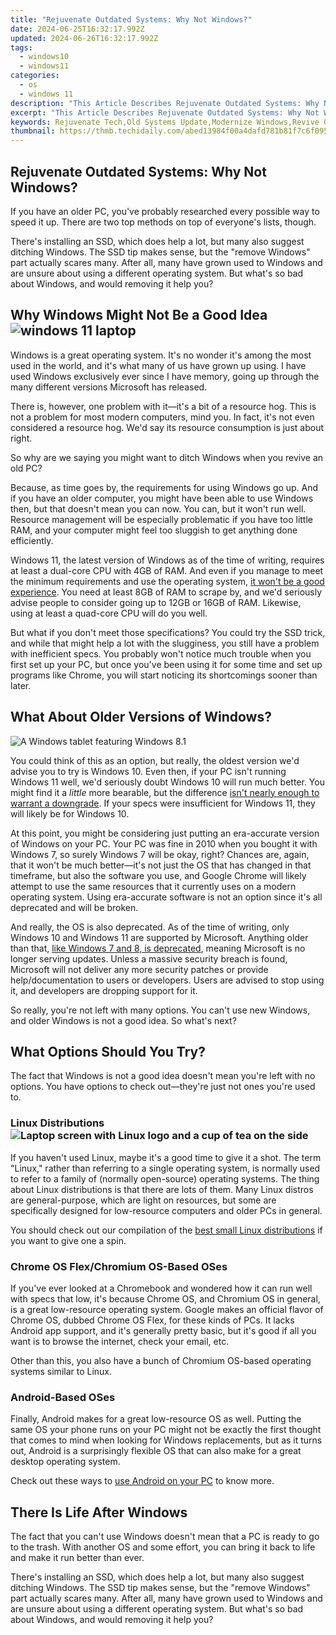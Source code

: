 ```yaml
---
title: "Rejuvenate Outdated Systems: Why Not Windows?"
date: 2024-06-25T16:32:17.992Z
updated: 2024-06-26T16:32:17.992Z
tags:
  - windows10
  - windows11
categories:
  - os
  - windows 11
description: "This Article Describes Rejuvenate Outdated Systems: Why Not Windows?"
excerpt: "This Article Describes Rejuvenate Outdated Systems: Why Not Windows?"
keywords: Rejuvenate Tech,Old Systems Update,Modernize Windows,Revive OS,Tech Refresh,New OS Benefits,Outdated System Upgrade
thumbnail: https://thmb.techidaily.com/abed13984f00a4dafd781b81f7c6f09556b0fa71bac5479c9b32307596f6cf87.jpg
---
```


## Rejuvenate Outdated Systems: Why Not Windows?

 If you have an older PC, you've probably researched every possible way to speed it up. There are two top methods on top of everyone's lists, though.

 There's installing an SSD, which does help a lot, but many also suggest ditching Windows. The SSD tip makes sense, but the "remove Windows" part actually scares many. After all, many have grown used to Windows and are unsure about using a different operating system. But what's so bad about Windows, and would removing it help you?

## Why Windows Might Not Be a Good Idea ![windows 11 laptop](https://thmb.techidaily.com/00d8a989d7a324ab139f90cea816e72b6f2451ab8e331cf2285ff4f2ecbceec0.jpg)

 Windows is a great operating system. It's no wonder it's among the most used in the world, and it's what many of us have grown up using. I have used Windows exclusively ever since I have memory, going up through the many different versions Microsoft has released.

 There is, however, one problem with it—it's a bit of a resource hog. This is not a problem for most modern computers, mind you. In fact, it's not even considered a resource hog. We'd say its resource consumption is just about right.

 So why are we saying you might want to ditch Windows when you revive an old PC?

 Because, as time goes by, the requirements for using Windows go up. And if you have an older computer, you might have been able to use Windows then, but that doesn't mean you can now. You can, but it won't run well. Resource management will be especially problematic if you have too little RAM, and your computer might feel too sluggish to get anything done efficiently.

 Windows 11, the latest version of Windows as of the time of writing, requires at least a dual-core CPU with 4GB of RAM. And even if you manage to meet the minimum requirements and use the operating system, [it won't be a good experience](https://www.makeuseof.com/is-4gb-ram-enough-for-windows-11/). You need at least 8GB of RAM to scrape by, and we'd seriously advise people to consider going up to 12GB or 16GB of RAM. Likewise, using at least a quad-core CPU will do you well.

 But what if you don't meet those specifications? You could try the SSD trick, and while that might help a lot with the slugginess, you still have a problem with inefficient specs. You probably won't notice much trouble when you first set up your PC, but once you've been using it for some time and set up programs like Chrome, you will start noticing its shortcomings sooner than later.

## What About Older Versions of Windows?

![A Windows tablet featuring Windows 8.1](https://static1.makeuseofimages.com/wordpress/wp-content/uploads/2022/07/microsoft-windows-81.jpg)

 You could think of this as an option, but really, the oldest version we'd advise you to try is Windows 10\. Even then, if your PC isn't running Windows 11 well, we'd seriously doubt Windows 10 will run much better. You might find it a _little_ more bearable, but the difference [isn't nearly enough to warrant a downgrade](http://www.makeuseof.com/windows-10-reasons-to-choose-over-windows-11/). If your specs were insufficient for Windows 11, they will likely be for Windows 10\.

 At this point, you might be considering just putting an era-accurate version of Windows on your PC. Your PC was fine in 2010 when you bought it with Windows 7, so surely Windows 7 will be okay, right? Chances are, again, that it won't be much better—it's not just the OS that has changed in that timeframe, but also the software you use, and Google Chrome will likely attempt to use the same resources that it currently uses on a modern operating system. Using era-accurate software is not an option since it's all deprecated and will be broken.

 And really, the OS is also deprecated. As of the time of writing, only Windows 10 and Windows 11 are supported by Microsoft. Anything older than that, [like Windows 7 and 8, is deprecated](https://www.makeuseof.com/microsoft-cuts-windows-7-8-1-support/), meaning Microsoft is no longer serving updates. Unless a massive security breach is found, Microsoft will not deliver any more security patches or provide help/documentation to users or developers. Users are advised to stop using it, and developers are dropping support for it.

 So really, you're not left with many options. You can't use new Windows, and older Windows is not a good idea. So what's next?

## What Options Should You Try?

 The fact that Windows is not a good idea doesn't mean you're left with no options. You have options to check out—they're just not ones you're used to.

### Linux Distributions ![Laptop screen with Linux logo and a cup of tea on the side](https://static1.makeuseofimages.com/wordpress/wp-content/uploads/2023/03/ubuntu-lunar-lobster.jpg)

 If you haven't used Linux, maybe it's a good time to give it a shot. The term "Linux," rather than referring to a single operating system, is normally used to refer to a family of (normally open-source) operating systems. The thing about Linux distributions is that there are lots of them. Many Linux distros are general-purpose, which are light on resources, but some are specifically designed for low-resource computers and older PCs in general.

 You should check out our compilation of the [best small Linux distributions](https://www.makeuseof.com/tag/linux-distro-space/) if you want to give one a spin.

### Chrome OS Flex/Chromium OS-Based OSes

 If you've ever looked at a Chromebook and wondered how it can run well with specs that low, it's because Chrome OS, and Chromium OS in general, is a great low-resource operating system. Google makes an official flavor of Chrome OS, dubbed Chrome OS Flex, for these kinds of PCs. It lacks Android app support, and it's generally pretty basic, but it's good if all you want is to browse the internet, check your email, etc.

 Other than this, you also have a bunch of Chromium OS-based operating systems similar to Linux.

### Android-Based OSes

 Finally, Android makes for a great low-resource OS as well. Putting the same OS your phone runs on your PC might not be exactly the first thought that comes to mind when looking for Windows replacements, but as it turns out, Android is a surprisingly flexible OS that can also make for a great desktop operating system.

 Check out these ways to [use Android on your PC](https://www.makeuseof.com/tag/use-android-desktop-operating-system/) to know more.

## There Is Life After Windows

 The fact that you can't use Windows doesn't mean that a PC is ready to go to the trash. With another OS and some effort, you can bring it back to life and make it run better than ever.

 There's installing an SSD, which does help a lot, but many also suggest ditching Windows. The SSD tip makes sense, but the "remove Windows" part actually scares many. After all, many have grown used to Windows and are unsure about using a different operating system. But what's so bad about Windows, and would removing it help you?



<ins class="adsbygoogle"
      style="display:block"
      data-ad-client="ca-pub-7571918770474297"
      data-ad-slot="8358498916"
      data-ad-format="auto"
      data-full-width-responsive="true"></ins>